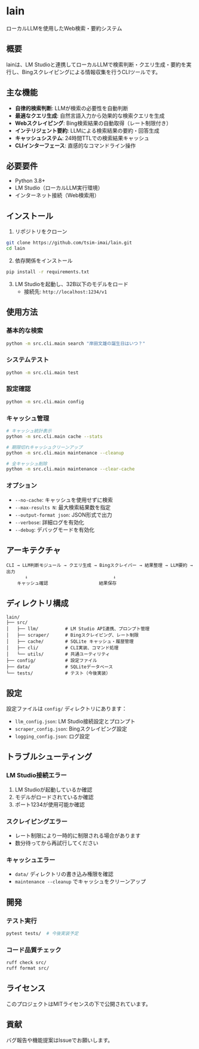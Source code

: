 # lain

ローカルLLMを使用したWeb検索・要約システム

## 概要

lainは、LM Studioと連携してローカルLLMで検索判断・クエリ生成・要約を実行し、Bingスクレイピングによる情報収集を行うCLIツールです。

## 主な機能

- **自律的検索判断**: LLMが検索の必要性を自動判断
- **最適なクエリ生成**: 自然言語入力から効果的な検索クエリを生成
- **Webスクレイピング**: Bing検索結果の自動取得（レート制限付き）
- **インテリジェント要約**: LLMによる検索結果の要約・回答生成
- **キャッシュシステム**: 24時間TTLでの検索結果キャッシュ
- **CLIインターフェース**: 直感的なコマンドライン操作

## 必要要件

- Python 3.8+
- LM Studio（ローカルLLM実行環境）
- インターネット接続（Web検索用）

## インストール

1. リポジトリをクローン
```bash
git clone https://github.com/tsim-imai/lain.git
cd lain
```

2. 依存関係をインストール
```bash
pip install -r requirements.txt
```

3. LM Studioを起動し、32B以下のモデルをロード
   - 接続先: `http://localhost:1234/v1`

## 使用方法

### 基本的な検索
```bash
python -m src.cli.main search "岸田文雄の誕生日はいつ？"
```

### システムテスト
```bash
python -m src.cli.main test
```

### 設定確認
```bash
python -m src.cli.main config
```

### キャッシュ管理
```bash
# キャッシュ統計表示
python -m src.cli.main cache --stats

# 期限切れキャッシュクリーンアップ
python -m src.cli.main maintenance --cleanup

# 全キャッシュ削除
python -m src.cli.main maintenance --clear-cache
```

### オプション

- `--no-cache`: キャッシュを使用せずに検索
- `--max-results N`: 最大検索結果数を指定
- `--output-format json`: JSON形式で出力
- `--verbose`: 詳細ログを有効化
- `--debug`: デバッグモードを有効化

## アーキテクチャ

```
CLI → LLM判断モジュール → クエリ生成 → Bingスクレイパー → 結果整理 → LLM要約 → 出力
       ↓                                ↓
    キャッシュ確認                   結果保存
```

## ディレクトリ構成

```
lain/
├── src/
│   ├── llm/          # LM Studio API連携、プロンプト管理
│   ├── scraper/      # Bingスクレイピング、レート制限
│   ├── cache/        # SQLite キャッシュ・履歴管理
│   ├── cli/          # CLI実装、コマンド処理
│   └── utils/        # 共通ユーティリティ
├── config/           # 設定ファイル
├── data/             # SQLiteデータベース
└── tests/            # テスト（今後実装）
```

## 設定

設定ファイルは `config/` ディレクトリにあります：

- `llm_config.json`: LM Studio接続設定とプロンプト
- `scraper_config.json`: Bingスクレイピング設定
- `logging_config.json`: ログ設定

## トラブルシューティング

### LM Studio接続エラー
1. LM Studioが起動しているか確認
2. モデルがロードされているか確認
3. ポート1234が使用可能か確認

### スクレイピングエラー
- レート制限により一時的に制限される場合があります
- 数分待ってから再試行してください

### キャッシュエラー
- `data/` ディレクトリの書き込み権限を確認
- `maintenance --cleanup` でキャッシュをクリーンアップ

## 開発

### テスト実行
```bash
pytest tests/  # 今後実装予定
```

### コード品質チェック
```bash
ruff check src/
ruff format src/
```

## ライセンス

このプロジェクトはMITライセンスの下で公開されています。

## 貢献

バグ報告や機能提案はIssueでお願いします。